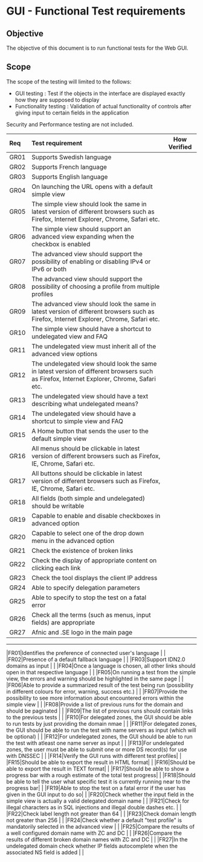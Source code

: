 GUI - Functional Test requirements
======================================

Objective
----------
The objective of this document is to run functional tests for the Web GUI.

Scope
------
The scope of the testing will limited to the follows:
   * GUI testing : Test if the objects in the interface are displayed exactly
   how they are supposed to display
   * Functionality testing : Validation of actual functionality of controls
   after giving input to certain fields in the application
 
Security and Performance testing are not included.

|Req| Test requirement                           |How Verified|
|:--|:-------------------------------------------|------------|
|GR01|Supports Swedish language      |            |
|GR02|Supports French language       |            |
|GR03|Supports English language      |            |
|GR04|On launching the URL opens with a default simple view  |            |
|GR05|The simple view should look the same in latest version of different browsers such as Firefox, Internet Explorer, Chrome, Safari etc.   |            |
|GR06|The simple view should support an advanced view expanding when the checkbox is enabled|            |
|GR07|The advanced view should support the possibility of enabling or disabling IPv4 or IPv6 or both|            |
|GR08|The advanced view should support the possibility of choosing a profile from multiple profiles|            |
|GR09|The advanced view should look the same in latest version of different browsers such as Firefox, Internet Explorer, Chrome, Safari etc.   |            |
|GR10|The simple view should have a shortcut to undelegated view and FAQ|            |
|GR11|The undelegated view must inherit all of the advanced view options  |            |
|GR12|The undelegated view should look the same in latest version of different browsers such as Firefox, Internet Explorer, Chrome, Safari etc.   |            |
|GR13|The undelegated view should have a text describing what undelegated means?   |            |
|GR14|The undelegated view should have a shortcut to simple view and FAQ|            |
|GR15|A Home button that sends the user to the default simple view   |            |
|GR16|All menus should be clickable in latest version of different browsers such as Firefox, IE, Chrome, Safari etc. |            |
|GR17|All buttons should be clickable in latest version of different browsers such as Firefox, IE, Chrome, Safari etc. |            |
|GR18|All fields (both simple and undelegated) should be writable |            |
|GR19|Capable to enable and disable checkboxes in advanced option |            |
|GR20|Capable to select one of the drop down menu in the advanced option|            |
|GR21|Check the existence of broken links|            |
|GR22|Check the display of appropriate content on clicking each link |            |
|GR23|Check the tool displays the client IP address  |            |
|GR24|Able to specify delegation parameters  |            |
|GR25|Able to specify to stop the test on a fatal error   |            |
|GR26|Check all the terms (such as menus, input fields) are appropriate   |            |
|GR27|Afnic and .SE logo in the main page   |            |
-----
|FR01|Identifies the preference of connected user's language |            |
|FR02|Presence of a default fallback language |            |
|FR03|Support IDN2.0 domains as input |            |
|FR04|Once a language is chosen, all other links should open in that respective language |            |
|FR05|On running a test from the simple view, the errors and warning should be highlighted in the same page |            |
|FR06|Able to provide a summarized result of the test being run (possibility in different colours for error, warning, success etc.) |            |
|FR07|Provide the possibility to see more information about encountered errors within the simple view |            |
|FR08|Provide a list of previous runs for the domain and should be paginated |            |
|FR09|The list of previous runs should contain links to the previous tests |            |
|FR10|For delegated zones, the GUI should be able to run tests by just providing the domain nmae |            |
|FR11|For delegated zones, the GUI should be able to run the test with name servers as input (which will be optional) |            |
|FR12|For undelegated zones, the GUI should be able to run the test with atleast one name server as input |            |
|FR13|For undelegated zones, the user must be able to submit one or more DS record(s) for use with DNSSEC |            |
|FR14|Verify the GUI runs with different test profiles|            |
|FR15|Should be able to export the result in HTML format|            |
|FR16|Should be able to export the result in TEXT format|            |
|FR17|Should be able to show a progress bar with a rough estimate of the total test progress|            |
|FR18|Should be able to tell the user what specific test it is currently running near to the progress bar|            |
|FR19|Able to stop the test on a fatal error if the user has given in the GUI input to do so|            |
|FR20|Check whether the input field in the simple view is actually a valid delegated domain name |            |
|FR21|Check for illegal characters as in SQL injections and illegal double dashes etc.  |            |
|FR22|Check label length not greater than 64  |            |
|FR23|Check domain length not greater than 256  |            |
|FR24|Check whether a default "test profile"  is mandatorily selected in the advanced view |            |
|FR25|Compare the results of a well configured domain name with ZC and DC |            |
|FR26|Compare the results of different broken  domain names with ZC and DC |            |
|FR27|In the undelegated domain check whether IP fields autocomplete when the associated NS field is added |            |

